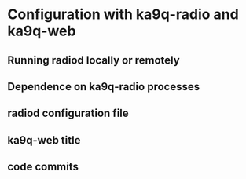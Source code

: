 # Configuration with ka9q-radio and ka9q-web

## Running radiod locally or remotely

## Dependence on ka9q-radio processes

## radiod configuration file

## ka9q-web title

## code commits


